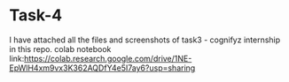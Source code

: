 # Task-4
I have attached all the files and screenshots of task3 - cognifyz internship in this repo.
colab notebook link:https://colab.research.google.com/drive/1NE-EpWlH4xm9vx3K362AQDfY4e5I7ay6?usp=sharing
